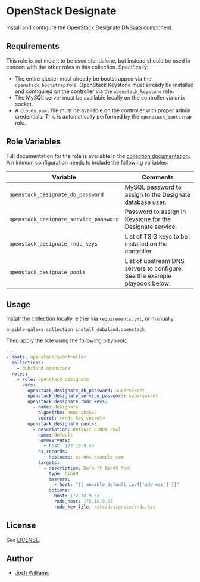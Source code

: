 # OpenStack Designate

Install and configure the OpenStack Designate DNSaaS component.

## Requirements

This role is not meant to be used standalone, but instead should be used in
concert with the other roles in this collection. Specifically:

- The entire cluster must already be bootstrapped via the `openstack_bootstrap`
  role.
  OpenStack Keystone must already be installed and configured on the
  controller via the `openstack_keystone` role.
- The MySQL server must be available locally on the controller via unix socket.
- A `clouds.yaml` file must be available on the controller with proper admin
  credentials. This is automatically performed by the `openstack_bootstrap`
  role.

## Role Variables

Full documentation for the role is available in the [collection
documentation][1]. A minimum configuration needs to include the
following variables:

| Variable                               | Comments                                                                   |
| -------------------------------------- | -------------------------------------------------------------------------- |
| `openstack_designate_db_password`      | MySQL password to assign to the Designate database user.                   |
| `openstack_designate_service_password` | Password to assign in Keystone for the Designate service.                  |
| `openstack_designate_rndc_keys`        | List of TSIG keys to be installed on the controller.                       |
| `openstack_designate_pools`            | List of upstream DNS servers to configure. See the example playbook below. |

## Usage

Install the collection locally, either via `requirements.yml`, or manually:

```console
ansible-galaxy collection install dubzland.openstack
```

Then apply the role using the following playbook:

```yaml
---
- hosts: openstack:&controller
  collections:
    - dubzland.openstack
  roles:
    - role: openstack_designate
      vars:
        openstack_designate_db_password: supersekret
        openstack_designate_service_password: supersekret
        openstack_designate_rndc_keys:
          - name: designate
            algorithm: hmac-sha512
            secret: <rndc key secret>
        openstack_designate_pools:
          - description: Default BIND9 Pool
            name: default
            nameservers:
              - host: 172.18.9.53
            ns_records:
              - hostname: os-dns.example.com
            targets:
              - description: Default Bind9 Pool
                type: bind9
                masters:
                  - host: "{{ ansible_default_ipv4['address'] }}"
                options:
                  host: 172.18.9.53
                  rndc_host: 172.18.9.53
                  rndc_key_file: /etc/designate/rndc.key
```

## License

See [LICENSE](LICENSE).

## Author

- [Josh Williams](https://dubzland.com)

[1]: https://docs.dubzland.io/ansible-collections/collections/dubzland/openstack/openstack_designate_role.html
